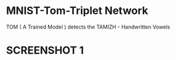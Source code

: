 # MNIST-Tom-Triplet Network
TOM ( A Trained Model ) detects the TAMIZH - Handwritten Vowels
<h1>SCREENSHOT 1</h1>
<img src="[https://github.com/arihara-sudhan/MNIST-Tom-NeuralNetwork/blob/8707ff372fc780500ed4855ae29530577e454d65/ScShots/Screenshot%20from%202023-04-13%2015-53-38.png](https://github.com/arihara-sudhan/Tom-TAMIZH-Vowels/blob/main/ScShots/Screenshot%20from%202023-07-10%2012-08-42.png?raw=true)https://github.com/arihara-sudhan/Tom-TAMIZH-Vowels/blob/main/ScShots/Screenshot%20from%202023-07-10%2012-08-42.png?raw=true" alt="">
<br>
